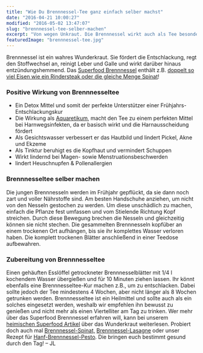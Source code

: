 ```yaml
---
title: "Wie Du Brennnessel-Tee ganz einfach selber machst"
date: "2016-04-21 10:00:27"
modified: "2016-05-02 13:47:07"
slug: "brennnessel-tee-selber-machen"
excerpt: "Von wegen Unkraut. Die Brennnessel wirkt auch als Tee besonders gesundheitsfördernd und lässt sich ganz einfach selbst ernten."
featuredImage: "brennnessel-tee.jpg"
---
```


Brennnessel ist ein wahres Wunderkraut. Sie fördert die Entschlackung, regt den Stoffwechsel an, reinigt Leber und Galle und wirkt darüber hinaus entzündungshemmend. Das [Superfood Brennnessel](https://www.veganblatt.com/heimische-superfoods-brennnessel) enthält z.B. [doppelt so viel Eisen wie ein Rindersteak oder die gleiche Menge Spinat](http://www.zentrum-der-gesundheit.de/brennnessel.html)!

### Positive Wirkung von Brennnesseltee

*   Ein Detox Mittel und somit der perfekte Unterstützer einer Frühjahrs-Entschlackungskur
*   Die Wirkung als [Aquaretikum](http://www.zentrum-der-gesundheit.de/brennnessel.html), macht den Tee zu einem perfekten Mittel bei Harnwegsinfekten, da er basisch wirkt und die Harnausscheidung fördert
*   Als Gesichtswasser verbessert er das Hautbild und lindert Pickel, Akne und Ekzeme
*   Als Tinktur beruhigt es die Kopfhaut und vermindert Schuppen
*   Wirkt lindernd bei Magen- sowie Menstruationsbeschwerden
*   lindert Heuschnupfen & Pollenallergien

### Brennnesseltee selber machen

Die jungen Brennnesseln werden im Frühjahr gepflückt, da sie dann noch zart und voller Nährstoffe sind. Am besten Handschuhe anziehen, um nicht von den Nesseln gestochen zu werden. Um diese unschädlich zu machen, einfach die Pflanze fest umfassen und vom Stielende Richtung Kopf streichen. Durch diese Bewegung brechen die Nesseln und gleichzeitig können sie nicht stechen. Die gesammelten Brennnesseln kopfüber an einem trockenen Ort aufhängen, bis sie ihr komplettes Wasser verloren haben. Die komplett trockenen Blätter anschließend in einer Teedose aufbewahren.

### Zubereitung von Brennnesseltee

Einen gehäuften Esslöffel getrockneter Brennnesselblätter mit 1/4 l kochendem Wasser übergießen und für 10 Minuten ziehen lassen. Ihr könnt ebenfalls eine Brennnesseltee-Kur machen z.B., um zu entschlacken. Dabei sollte jedoch der Tee mindestens 4 Wochen, aber nicht länger als 8 Wochen getrunken werden. Brennnesseltee ist ein Heilmittel und sollte auch als ein solches eingesetzt werden, weshalb wir empfehlen ihn bewusst zu genießen und nicht mehr als einen Viertelliter am Tag zu trinken. Wer mehr über das Superfood Brennnessel erfahren will, kann bei unserem [heimischen Superfood Artikel](https://www.veganblatt.com/heimische-superfoods-brennnessel) über das Wunderkraut weiterlesen. Probiert doch auch mal [Brennnessel-Spinat,](https://www.veganblatt.com/brennnessel-spinat) [Brennnessel-Lasagne](https://www.veganblatt.com/brennnessel-lasagne-mit-pilzen) oder unser Rezept für [Hanf-Brennnessel-Pesto](https://www.veganblatt.com/hanf-brennnessel-pesto). Die bringen euch bestimmt gesund durch den Tag! – JL